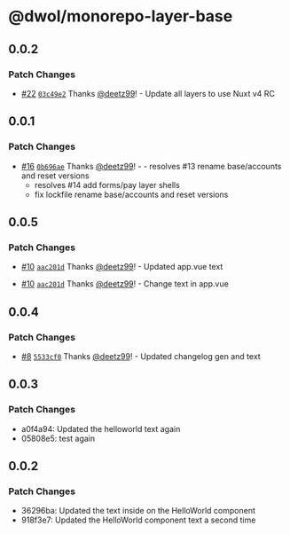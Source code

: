 # @dwol/monorepo-layer-base

## 0.0.2

### Patch Changes

- [#22](https://github.com/deetz99/nuxt-layers-monorepo/pull/22) [`03c49e2`](https://github.com/deetz99/nuxt-layers-monorepo/commit/03c49e26d8ab3dbd3b5665d1854d3e1d6e98bf5a) Thanks [@deetz99](https://github.com/deetz99)! - Update all layers to use Nuxt v4 RC

## 0.0.1

### Patch Changes

- [#16](https://github.com/deetz99/nuxt-layers-monorepo/pull/16) [`0b696ae`](https://github.com/deetz99/nuxt-layers-monorepo/commit/0b696ae118eced94af11b141725703eb83c1bc2b) Thanks [@deetz99](https://github.com/deetz99)! - - resolves #13 rename base/accounts and reset versions
  - resolves #14 add forms/pay layer shells
  - fix lockfile rename base/accounts and reset versions

## 0.0.5

### Patch Changes

- [#10](https://github.com/deetz99/nuxt-layers-monorepo/pull/10) [`aac201d`](https://github.com/deetz99/nuxt-layers-monorepo/commit/aac201dd05db617c1e024ee2e46a0ee17d9f7489) Thanks [@deetz99](https://github.com/deetz99)! - Updated app.vue text

- [#10](https://github.com/deetz99/nuxt-layers-monorepo/pull/10) [`aac201d`](https://github.com/deetz99/nuxt-layers-monorepo/commit/aac201dd05db617c1e024ee2e46a0ee17d9f7489) Thanks [@deetz99](https://github.com/deetz99)! - Change text in app.vue

## 0.0.4

### Patch Changes

- [#8](https://github.com/deetz99/nuxt-layers-monorepo/pull/8) [`5533cf0`](https://github.com/deetz99/nuxt-layers-monorepo/commit/5533cf04a24a9ccc04c48c7a34f3d21a1b04f4d3) Thanks [@deetz99](https://github.com/deetz99)! - Updated changelog gen and text

## 0.0.3

### Patch Changes

- a0f4a94: Updated the helloworld text again
- 05808e5: test again

## 0.0.2

### Patch Changes

- 36296ba: Updated the text inside on the HelloWorld component
- 918f3e7: Updated the HelloWorld component text a second time
